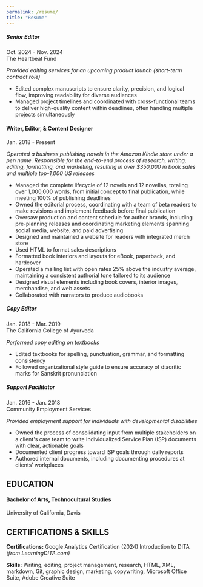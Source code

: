```yaml
---
permalink: /resume/
title: "Resume"
---
```


##### Senior Editor							 
Oct. 2024 - Nov. 2024  
The Heartbeat Fund

*Provided editing services for an upcoming product launch (short-term contract role)*



* Edited complex manuscripts to ensure clarity, precision, and logical flow, improving readability for diverse audiences
* Managed project timelines and coordinated with cross-functional teams to deliver high-quality content within deadlines, often handling multiple projects simultaneously

#### Writer, Editor, & Content Designer						 
Jan. 2018 - Present

*Operated a business publishing novels in the Amazon Kindle store under a pen name. Responsible for the end-to-end process of research, writing, editing, formatting, and marketing, resulting in over $350,000 in book sales and multiple top-1,000 US releases*



* Managed the complete lifecycle of 12 novels and 12 novellas, totaling over 1,000,000 words, from initial concept to final publication, while meeting 100% of publishing deadlines
* Owned the editorial process, coordinating with a team of beta readers to make revisions and implement feedback before final publication
* Oversaw production and content schedule for author brands, including pre-planning releases and coordinating marketing elements spanning social media, website, and paid advertising
* Designed and maintained a website for readers with integrated merch store
* Used HTML to format sales descriptions
* Formatted book interiors and layouts for eBook, paperback, and hardcover
* Operated a mailing list with open rates 25% above the industry average, maintaining a consistent authorial tone tailored to its audience
* Designed visual elements including book covers, interior images, merchandise, and web assets
* Collaborated with narrators to produce audiobooks

##### Copy Editor						 
Jan. 2018 - Mar. 2019  
The California College of Ayurveda

*Performed copy editing on textbooks*



* Edited textbooks for spelling, punctuation, grammar, and formatting consistency
* Followed organizational style guide to ensure accuracy of diacritic marks for Sanskrit pronunciation

##### Support Facilitator							 
Jan. 2016 - Jan. 2018  
Community Employment Services

*Provided employment support for individuals with developmental disabilities*



* Owned the process of consolidating input from multiple stakeholders on a client's care team to write Individualized Service Plan (ISP) documents with clear, actionable goals
* Documented client progress toward ISP goals through daily reports
* Authored internal documents, including documenting procedures at clients’ workplaces


## EDUCATION
#### Bachelor of Arts, Technocultural Studies	                                                          		  
University of California, Davis	

         			               			    


## CERTIFICATIONS & SKILLS
**Certifications:** 
Google Analytics Certification (2024) 
Introduction to DITA _(from LearningDITA.com)_

**Skills:** Writing, editing, project management, research, HTML, XML, markdown, Git, graphic design, marketing, copywriting, Microsoft Office Suite, Adobe Creative Suite
